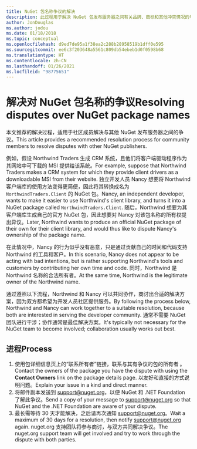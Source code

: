 ```yaml
---
title: NuGet 包名称争议的解决
description: 此过程用于解决 NuGet 包发布服务器之间有关品牌、商标和其他冲突情况的争议。
author: JonDouglas
ms.author: jodou
ms.date: 01/18/2018
ms.topic: conceptual
ms.openlocfilehash: d9ed7de95a1f38ea2c288b28958519b1dff0e595
ms.sourcegitcommit: ee6c3f203648a5561c809db54ebeb1d0f0598b68
ms.translationtype: HT
ms.contentlocale: zh-CN
ms.lasthandoff: 01/26/2021
ms.locfileid: "98775651"
---
```

# <a name="resolving-disputes-over-nuget-package-names"></a><span data-ttu-id="ac2dd-103">解决对 NuGet 包名称的争议</span><span class="sxs-lookup"><span data-stu-id="ac2dd-103">Resolving disputes over NuGet package names</span></span>

<span data-ttu-id="ac2dd-104">本文推荐的解决过程，适用于社区成员解决与其他 NuGet 发布服务器之间的争议。</span><span class="sxs-lookup"><span data-stu-id="ac2dd-104">This article provides a recommended resolution process for community members to resolve disputes with other NuGet publishers.</span></span>

<span data-ttu-id="ac2dd-105">例如，假设 Northwind Traders 生成 CRM 系统，且他们将客户端驱动程序作为其网站中可下载的 MSI 提供给该系统。</span><span class="sxs-lookup"><span data-stu-id="ac2dd-105">For example, suppose that Northwind Traders makes a CRM system for which they provide client drivers as a downloadable MSI from their website.</span></span> <span data-ttu-id="ac2dd-106">独立开发人员 Nancy 想要将 Northwind 客户端库的使用方法变得更简便，因此将其转换成名为 `NorthwindTraders.Client` 的 NuGet 包。</span><span class="sxs-lookup"><span data-stu-id="ac2dd-106">Nancy, an independent developer, wants to make it easier to use Northwind's client library, and turns it into a NuGet package called `NorthwindTraders.Client`.</span></span> <span data-ttu-id="ac2dd-107">随后，Northwind 想要为其客户端库生成自己的官方 NuGet 包，因此想要对 Nancy 对该包名称的所有权提出异议。</span><span class="sxs-lookup"><span data-stu-id="ac2dd-107">Later, Northwind wants to produce an official NuGet package of their own for their client library, and would thus like to dispute Nancy's ownership of the package name.</span></span>

<span data-ttu-id="ac2dd-108">在此情况中，Nancy 的行为似乎没有恶意，只是通过贡献自己的时间和代码支持 Northwind 的工具和客户。</span><span class="sxs-lookup"><span data-stu-id="ac2dd-108">In this scenario, Nancy does not appear to be acting with bad intentions, but is rather supporting Northwind's tools and customers by contributing her own time and code.</span></span> <span data-ttu-id="ac2dd-109">同时，Northwind 是 Northwind 名称的合法所有者。</span><span class="sxs-lookup"><span data-stu-id="ac2dd-109">At the same time, Northwind is the legitimate owner of the Northwind name.</span></span>

<span data-ttu-id="ac2dd-110">通过遵照以下流程，Northwind 和 Nancy 可以共同协作，商讨出合适的解决方案，因为双方都希望为开发人员社区提供服务。</span><span class="sxs-lookup"><span data-stu-id="ac2dd-110">By following the process below, Northwind and Nancy can work together to a suitable resolution, because both are interested in serving the developer community.</span></span> <span data-ttu-id="ac2dd-111">通常不需要 NuGet 团队进行干涉；协作通常是最佳解决方案。</span><span class="sxs-lookup"><span data-stu-id="ac2dd-111">It's typically not necessary for the NuGet team to become involved; collaboration usually works out best.</span></span>

## <a name="process"></a><span data-ttu-id="ac2dd-112">进程</span><span class="sxs-lookup"><span data-stu-id="ac2dd-112">Process</span></span>

1. <span data-ttu-id="ac2dd-113">使用包详细信息页上的“联系所有者”链接，联系与其有争议的包的所有者  。</span><span class="sxs-lookup"><span data-stu-id="ac2dd-113">Contact the owners of the package you have the dispute with using the **Contact Owners** link on the package details page.</span></span> <span data-ttu-id="ac2dd-114">以友好和直接的方式说明问题。</span><span class="sxs-lookup"><span data-stu-id="ac2dd-114">Explain your issue in a kind and direct manner.</span></span>
2. <span data-ttu-id="ac2dd-115">将邮件副本发送到 [support@nuget.org](mailto:support@nuget.org)，以便 NuGet 和 .NET Foundation 了解此争议。</span><span class="sxs-lookup"><span data-stu-id="ac2dd-115">Send a copy of your message to [support@nuget.org](mailto:support@nuget.org) so that NuGet and the .NET Foundation are aware of your dispute.</span></span>
3. <span data-ttu-id="ac2dd-116">最长需等待 30 天才能解决，之后请再次通知 [support@nuget.org](mailto:support@nuget.org)。</span><span class="sxs-lookup"><span data-stu-id="ac2dd-116">Wait a maximum of 30 days for a resolution, then notify [support@nuget.org](mailto:support@nuget.org) again.</span></span> <span data-ttu-id="ac2dd-117">nuget.org 支持团队将参与商讨，与双方共同解决争议。</span><span class="sxs-lookup"><span data-stu-id="ac2dd-117">The nuget.org support team will get involved and try to work through the dispute with both parties.</span></span>
